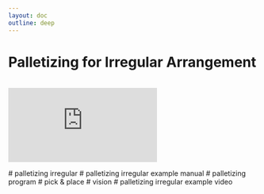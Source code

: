 ```yaml
---
layout: doc
outline: deep
---
```


# Palletizing for Irregular Arrangement

<br>

<iframe class="iframe-resources" src="https://rainbowco-my.sharepoint.com/:p:/g/personal/hyoin_rainbow-robotics_com/EQmwE6sBuIVKpSafzHoUmGcBIxO2f9ZMRHYGp69s8k43aw?e=si6AHH&amp;action=embedview&amp;wdbipreview=true&amp;wdAr=1.7777777777777777" frameborder="0"></iframe>

\# palletizing irregular
\# palletizing irregular example manual
\# palletizing program
\# pick & place
\# vision
\# palletizing irregular example video
